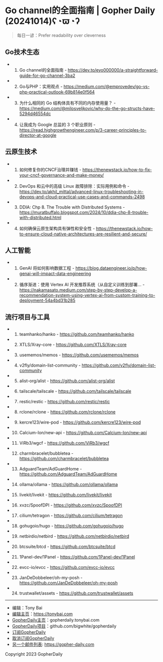 # Go channel的全面指南 | Gopher Daily (20241014)ʕ◔ϖ◔ʔ

>每日一谚：Prefer readability over cleverness

## Go技术生态


- 1. Go channel的全面指南 - https://dev.to/eyo000000/a-straightforward-guide-for-go-channel-3ba2

- 2. Go与PHP：实用观点 - https://medium.com/@emprovedev/go-vs-php-practical-outlook-69b814e0f564

- 3. 为什么相同的 Go 结构体具有不同的内存使用量？ - https://medium.com/@milosveljkovic/why-do-the-go-structs-have-5294d46554dc

- 4. 让我成为 Google 总监的 3 个职业原则 - https://read.highgrowthengineer.com/p/3-career-principles-to-director-at-google


## 云原生技术


- 1. 如何修复你的CNCF治理并赚钱 - https://thenewstack.io/how-to-fix-your-cncf-governance-and-make-money/

- 2. DevOps 和云中的高级 Linux 故障排除：实际用例和命令 - https://dev.to/akhil_mittal/advanced-linux-troubleshooting-in-devops-and-cloud-practical-use-cases-and-commands-2498

- 3. DDIA: Chp 8. The Trouble with Distributed Systems - https://muratbuffalo.blogspot.com/2024/10/ddia-chp-8-trouble-with-distributed.html

- 4. 如何确保云原生架构具有弹性和安全性 - https://thenewstack.io/how-to-ensure-cloud-native-architectures-are-resilient-and-secure/


## 人工智能


- 1. GenAI 将如何影响数据工程 - https://blog.dataengineer.io/p/how-genai-will-impact-data-engineering

- 2. 循序渐进：使用 Vertex AI 开发推荐系统（从自定义训练到部署... - https://nakamasato.medium.com/step-by-step-develop-a-recommendation-system-using-vertex-ai-from-custom-training-to-deployment-54a4bd31b285


## 流行项目与工具


- 1. teamhanko/hanko - https://github.com/teamhanko/hanko

- 2. XTLS/Xray-core - https://github.com/XTLS/Xray-core

- 3. usememos/memos - https://github.com/usememos/memos

- 4. v2fly/domain-list-community - https://github.com/v2fly/domain-list-community

- 5. alist-org/alist - https://github.com/alist-org/alist

- 6. tailscale/tailscale - https://github.com/tailscale/tailscale

- 7. restic/restic - https://github.com/restic/restic

- 8. rclone/rclone - https://github.com/rclone/rclone

- 9. kercre123/wire-pod - https://github.com/kercre123/wire-pod

- 10. Calcium-Ion/new-api - https://github.com/Calcium-Ion/new-api

- 11. ViRb3/wgcf - https://github.com/ViRb3/wgcf

- 12. charmbracelet/bubbletea - https://github.com/charmbracelet/bubbletea

- 13. AdguardTeam/AdGuardHome - https://github.com/AdguardTeam/AdGuardHome

- 14. ollama/ollama - https://github.com/ollama/ollama

- 15. livekit/livekit - https://github.com/livekit/livekit

- 16. xvzc/SpoofDPI - https://github.com/xvzc/SpoofDPI

- 17. cilium/tetragon - https://github.com/cilium/tetragon

- 18. gohugoio/hugo - https://github.com/gohugoio/hugo

- 19. netbirdio/netbird - https://github.com/netbirdio/netbird

- 20. btcsuite/btcd - https://github.com/btcsuite/btcd

- 21. 1Panel-dev/1Panel - https://github.com/1Panel-dev/1Panel

- 22. evcc-io/evcc - https://github.com/evcc-io/evcc

- 23. JanDeDobbeleer/oh-my-posh - https://github.com/JanDeDobbeleer/oh-my-posh

- 24. trustwallet/assets - https://github.com/trustwallet/assets


----

- 编辑：Tony Bai
- [编辑主页](https://tonybai.com)：https://tonybai.com
- [GopherDaily主页](https://gopherdaily.tonybai.com)：gopherdaily.tonybai.com
- [GopherDaily项目](https://github.com/bigwhite/gopherdaily)：github.com/bigwhite/gopherdaily
- [订阅GopherDaily](https://gopherdaily.tonybai.com/subscribe)
- [取消订阅GopherDaily](https://gopherdaily.tonybai.com/unsubscribe)
- [另一个邮件列表](https://gopher-daily.com): https://gopher-daily.com

Copyright 2023 GopherDaily
